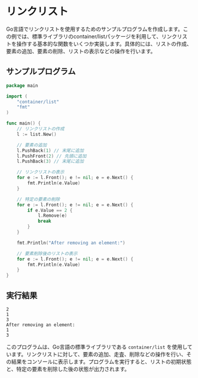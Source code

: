 # リンクリスト

Go言語でリンクリストを使用するためのサンプルプログラムを作成します。この例では、標準ライブラリのcontainer/listパッケージを利用して、リンクリストを操作する基本的な関数をいくつか実装します。具体的には、リストの作成、要素の追加、要素の削除、リストの表示などの操作を行います。

## サンプルプログラム
```go
package main

import (
    "container/list"
    "fmt"
)

func main() {
    // リンクリストの作成
    l := list.New()

    // 要素の追加
    l.PushBack(1) // 末尾に追加
    l.PushFront(2) // 先頭に追加
    l.PushBack(3) // 末尾に追加

    // リンクリストの表示
    for e := l.Front(); e != nil; e = e.Next() {
        fmt.Println(e.Value)
    }

    // 特定の要素の削除
    for e := l.Front(); e != nil; e = e.Next() {
        if e.Value == 2 {
            l.Remove(e)
            break
        }
    }

    fmt.Println("After removing an element:")

    // 要素削除後のリストの表示
    for e := l.Front(); e != nil; e = e.Next() {
        fmt.Println(e.Value)
    }
}
```

## 実行結果
```
2
1
3
After removing an element:
1
3
```
このプログラムは、Go言語の標準ライブラリである `container/list` を使用しています。リンクリストに対して、要素の追加、走査、削除などの操作を行い、その結果をコンソールに表示します。プログラムを実行すると、リストの初期状態と、特定の要素を削除した後の状態が出力されます。
